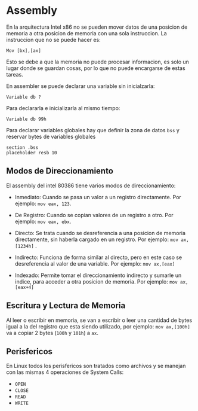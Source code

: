 # Assembly

En la arquitectura Intel x86 no se pueden mover datos de una posicion de memoria a otra posicion de memoria con una sola instruccion. La instruccion que no se puede hacer es:

```assembly
Mov	[bx],[ax]
```

Esto se debe a que la memoria no puede procesar informacion, es solo un lugar donde se guardan cosas, por lo que no puede encargarse de estas tareas.

En assembler se puede declarar una variable sin inicialzarla:

```assembly
Variable db ?
```

Para declararla e inicializarla al mismo tiempo:

```assembly
Variable db 99h
```

Para declarar variables globales hay que definir la zona de datos `bss` y reservar bytes de variables globales

```assembly
section .bss
placeholder resb 10
```

## Modos de Direccionamiento

El assembly del intel 80386 tiene varios modos de direccionamiento:

- Inmediato: Cuando se pasa un valor a un registro directamente. Por ejemplo: `mov eax, 123`.
- De Registro: Cuando se copian valores de un registro a otro. Por ejemplo: `mov eax, ebx`.

- Directo: Se trata cuando se desreferencia a una posicion de memoria directamente, sin haberla cargado en un registro. Por ejemplo: `mov ax,[1234h]` .
- Indirecto: Funciona de forma similar al directo, pero en este caso se desreferencia al valor de una variable. Por ejemplo: `mov ax,[eax]`
- Indexado: Permite tomar el direccionamiento indirecto y sumarle un indice, para acceder a otra posicion de memoria. Por ejemplo: `mov ax, [eax+4]` 

## Escritura y Lectura de Memoria

Al leer o escribir en memoria, se van a escribir o leer una cantidad de bytes igual a la del registro que esta siendo utilizado, por ejemplo: `mov ax,[100h]` va a copiar 2 bytes (`100h` y `101h`) a `ax`.

## Perisfericos

En  Linux todos los perisfericos son tratados como archivos y se manejan con las mismas 4 operaciones de System Calls:

- `OPEN`
- `CLOSE`
- `READ`
- `WRITE`

